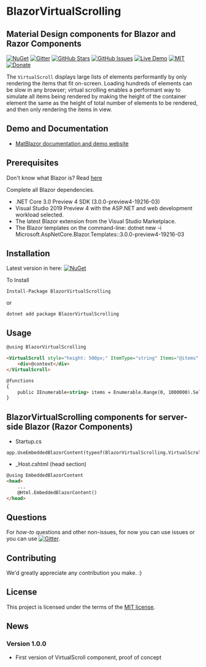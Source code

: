 # BlazorVirtualScrolling

## Material Design components for Blazor and Razor Components
[![NuGet](https://img.shields.io/nuget/v/BlazorVirtualScrolling.svg)](https://www.nuget.org/packages/BlazorVirtualScrolling/)
[![Gitter](https://badges.gitter.im/MatBlazor/community.svg)](https://gitter.im/MatBlazor/community?utm_source=badge&utm_medium=badge&utm_campaign=pr-badge)
[![GitHub Stars](https://img.shields.io/github/stars/SamProf/BlazorVirtualScrolling.svg)](https://github.com/SamProf/BlazorVirtualScrolling/stargazers)
[![GitHub Issues](https://img.shields.io/github/issues/SamProf/BlazorVirtualScrolling.svg)](https://github.com/SamProf/BlazorVirtualScrolling/issues)
[![Live Demo](https://img.shields.io/badge/demo-online-green.svg)](https://www.matblazor.com)
[![MIT](https://img.shields.io/github/license/SamProf/BlazorVirtualScrolling.svg)](LICENSE)
[![Donate](https://www.paypalobjects.com/en_US/i/btn/btn_donate_SM.gif)](https://www.paypal.com/cgi-bin/webscr?cmd=_s-xclick&hosted_button_id=9XT68N2VKWTPE&source=url)

The `VirtualScroll` displays large lists of elements performantly by only rendering the items that fit on-screen. Loading hundreds of elements can be slow in any browser; virtual scrolling enables a performant way to simulate all items being rendered by making the height of the container element the same as the height of total number of elements to be rendered, and then only rendering the items in view.


## Demo and Documentation
- [MatBlazor documentation and demo website](https://www.matblazor.com)


## Prerequisites

Don't know what Blazor is? Read [here](https://github.com/aspnet/Blazor)

Complete all Blazor dependencies.

- .NET Core 3.0 Preview 4 SDK (3.0.0-preview4-19216-03)
- Visual Studio 2019 Preview 4 with the ASP.NET and web development workload selected.
- The latest Blazor extension from the Visual Studio Marketplace.
- The Blazor templates on the command-line: dotnet new -i Microsoft.AspNetCore.Blazor.Templates::3.0.0-preview4-19216-03

## Installation 

Latest version in here:  [![NuGet](https://img.shields.io/nuget/v/BlazorVirtualScrolling.svg)](https://www.nuget.org/packages/BlazorVirtualScrolling/)


To Install 

```
Install-Package BlazorVirtualScrolling
```
or 
```
dotnet add package BlazorVirtualScrolling
```

## Usage

```html
@using BlazorVirtualScrolling

<VirtualScroll style="height: 500px;" ItemType="string" Items="@items" ItemHeight="50">
    <div>@context</div>
</VirtualScroll>

@functions
{
    public IEnumerable<string> items = Enumerable.Range(0, 1000000).Select(i => i.ToString()).ToArray();
}
```

## BlazorVirtualScrolling components for server-side Blazor (Razor Components)
- Startup.cs
```
app.UseEmbeddedBlazorContent(typeof(BlazorVirtualScrolling.VirtualScroll).Assembly);
```
- _Host.cshtml (head section)  
```html
@using EmbeddedBlazorContent
<head>
    ...
    @Html.EmbeddedBlazorContent()
</head>
```





## Questions

For *how-to* questions and other non-issues, for now you can use issues or you can use [![Gitter](https://badges.gitter.im/MatBlazor/community.svg)](https://gitter.im/MatBlazor/community?utm_source=badge&utm_medium=badge&utm_campaign=pr-badge).

## Contributing

We'd greatly appreciate any contribution you make. :)

## License

This project is licensed under the terms of the [MIT license](LICENSE).

## News

### Version 1.0.0
 - First version of VirtualScroll component, proof of concept
